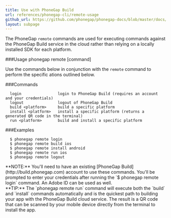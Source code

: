 ```yaml
---
title: Use with PhoneGap Build
url: references/phonegap-cli/remote-usage
github_url: https://github.com/phonegap/phonegap-docs/blob/master/docs/references/phonegap-cli/remote-usage.html.md
layout: subpage
---
```


The PhoneGap `remote` commands are used for executing commands against the PhoneGap Build service in the cloud rather than relying on a locally 
installed SDK for each platform. 

###Usage 
      phonegap remote [command]

Use the commands below in conjunction with the `remote` command to perform the specific ations outlined below.    

###Commands

      login                login to PhoneGap Build (requires an account and your credentials)
      logout               logout of PhoneGap Build
      build <platform>     build a specific platform
      install <platform>   install a specific platform (returns a generated QR code in the terminal)
      run <platform>       build and install a specific platform

###Examples

      $ phonegap remote login
      $ phonegap remote build ios
      $ phonegap remote install android
      $ phonegap remote run ios
      $ phonegap remote logout
  

<div class="alert--info">**NOTE:** You'll need to have an existing [PhoneGap Build](http://build.phonegap.com) account to use these commands. You'll be prompted to enter your credentials after running the 
`$ phonegap remote login` command. An Adobe ID can be used as well.  
</div>

<div class="alert--tip">**TIP:**
The `phonegap remote run` command will execute both the `build` and `install` commands automatically and is the quickest path to building your app
 with the PhoneGap Build cloud service. The result is a QR code that can be scanned by your mobile device directly from the terminal to install the app.
</div>